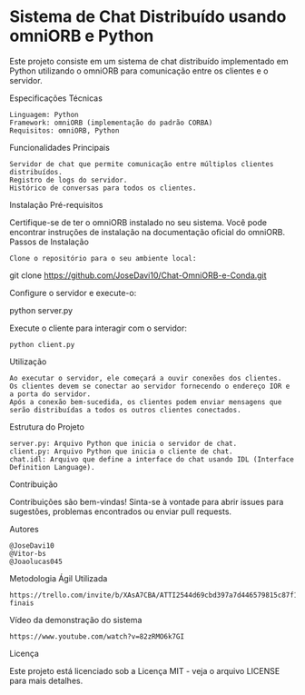 # Sistema de Chat Distribuído usando omniORB e Python

Este projeto consiste em um sistema de chat distribuído implementado em Python utilizando o omniORB para comunicação entre os clientes e o servidor.

Especificações Técnicas

    Linguagem: Python
    Framework: omniORB (implementação do padrão CORBA)
    Requisitos: omniORB, Python

Funcionalidades Principais

    Servidor de chat que permite comunicação entre múltiplos clientes distribuídos.
    Registro de logs do servidor.
    Histórico de conversas para todos os clientes.

Instalação
Pré-requisitos

Certifique-se de ter o omniORB instalado no seu sistema. Você pode encontrar instruções de instalação na documentação oficial do omniORB.
Passos de Instalação

    Clone o repositório para o seu ambiente local: 


git clone https://github.com/JoseDavi10/Chat-OmniORB-e-Conda.git


Configure o servidor e execute-o:

python server.py

Execute o cliente para interagir com o servidor:

    python client.py

Utilização

    Ao executar o servidor, ele começará a ouvir conexões dos clientes.
    Os clientes devem se conectar ao servidor fornecendo o endereço IOR e a porta do servidor.
    Após a conexão bem-sucedida, os clientes podem enviar mensagens que serão distribuídas a todos os outros clientes conectados.

Estrutura do Projeto

    server.py: Arquivo Python que inicia o servidor de chat.
    client.py: Arquivo Python que inicia o cliente de chat.
    chat.idl: Arquivo que define a interface do chat usando IDL (Interface Definition Language).

Contribuição

Contribuições são bem-vindas! Sinta-se à vontade para abrir issues para sugestões, problemas encontrados ou enviar pull requests.

Autores

    @JoseDavi10
    @Vitor-bs
    @Joaolucas045

Metodologia Ágil Utilizada

    https://trello.com/invite/b/XAsA7CBA/ATTI2544d69cbd397a7d446579815c87f143EED13552/trabalhos-finais

Vídeo da demonstração do sistema 

    https://www.youtube.com/watch?v=82zRMO6k7GI
    
Licença

Este projeto está licenciado sob a Licença MIT - veja o arquivo LICENSE para mais detalhes.
